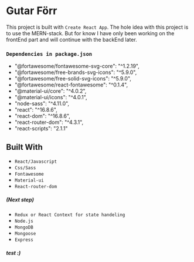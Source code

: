 # Gutar Förr 
This project is built with `Create React App`. The hole idea with this project is to use the MERN-stack. But for know I have only been working on the frontEnd part and will continue with the backEnd later.

<!-- ## Getting Started
These instructions will get you a copy of the project up and running on your local machine for development and testing purposes. See deployment for notes on how to deploy the project on a live system. -->

### `Dependencies in package.json`
* "@fortawesome/fontawesome-svg-core": "^1.2.19",
* "@fortawesome/free-brands-svg-icons": "^5.9.0",
* "@fortawesome/free-solid-svg-icons": "^5.9.0",
* "@fortawesome/react-fontawesome": "^0.1.4",
* "@material-ui/core": "^4.0.2",
* "@material-ui/icons": "^4.0.1",
* "node-sass": "^4.11.0",
* "react": "^16.8.6",
* "react-dom": "^16.8.6",
* "react-router-dom": "^4.3.1",
* "react-scripts": "2.1.1"

## Built With
* `React/Javascript`
* `Css/Sass`
* `Fontawesome`
* `Material-ui`
* `React-router-dom`
##### (Next step)
* `Redux or React Context for state handeling`
* `Node.js`
* `MongoDB`
* `Mongoose`
* `Express`


##### test :)

